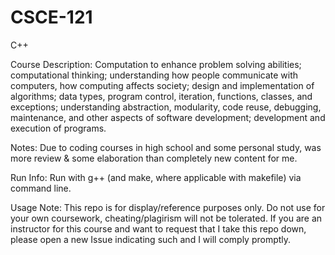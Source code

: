# CSCE-121
 C++

Course Description: Computation to enhance problem solving abilities; computational thinking; understanding how people communicate with computers, how computing affects society; design and implementation of algorithms; data types, program control, iteration, functions, classes, and exceptions; understanding abstraction, modularity, code reuse, debugging, maintenance, and other aspects of software development; development and execution of programs. 

Notes: Due to coding courses in high school and some personal study, was more review & some elaboration than completely new content for me. 

Run Info: Run with g++ (and make, where applicable with makefile) via command line.

Usage Note: This repo is for display/reference purposes only. Do not use for your own coursework, cheating/plagirism will not be tolerated. If you are an instructor for this course and want to request that I take this repo down, please open a new Issue indicating such and I will comply promptly.
